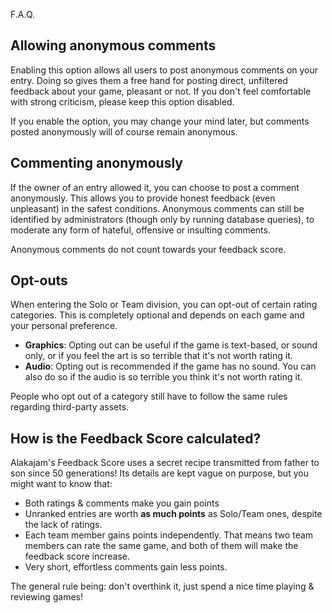 F.A.Q.
## <a name="anon-entry"></a>Allowing anonymous comments

Enabling this option allows all users to post anonymous comments on your entry. Doing so gives them a free hand for posting direct, unfiltered feedback about your game, pleasant or not. If you don't feel comfortable with strong criticism, please keep this option disabled.

If you enable the option, you may change your mind later, but comments posted anonymously will of course remain anonymous.

## <a name="anon-comment"></a>Commenting anonymously

If the owner of an entry allowed it, you can choose to post a comment anonymously. This allows you to provide honest feedback (even unpleasant) in the safest conditions. Anonymous comments can still be identified by administrators (though only by running database queries), to moderate any form of hateful, offensive or insulting comments. 

Anonymous comments do not count towards your feedback score.

## <a name="optouts"></a>Opt-outs

When entering the Solo or Team division, you can opt-out of certain rating categories. This is completely optional and depends on each game and your personal preference.

* **Graphics**: Opting out can be useful if the game is text-based, or sound only, or if you feel the art is so terrible that it's not worth rating it.
* **Audio**: Opting out is recommended if the game has no sound. You can also do so if the audio is so terrible you think it's not worth rating it.

People who opt out of a category still have to follow the same rules regarding third-party assets.

## <a name="feedback"></a>How is the Feedback Score calculated?

Alakajam's Feedback Score uses a secret recipe transmitted from father to son since 50 generations! Its details are kept vague on purpose, but you might want to know that:

* Both ratings & comments make you gain points
* Unranked entries are worth **as much points** as Solo/Team ones, despite the lack of ratings.
* Each team member gains points independently. That means two team members can rate the same game, and both of them will make the feedback score increase.
* Very short, effortless comments gain less points.

The general rule being: don't overthink it, just spend a nice time playing & reviewing games!
